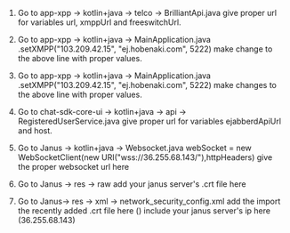 1. Go to app-xpp -> kotlin+java -> telco -> BrilliantApi.java 
give proper url for variables url, xmppUrl and freeswitchUrl.

2. Go to app-xpp -> kotlin+java -> MainApplication.java
.setXMPP("103.209.42.15", "ej.hobenaki.com", 5222)
make change to the above line with proper values.

3. Go to app-xpp -> kotlin+java -> MainApplication.java
.setXMPP("103.209.42.15", "ej.hobenaki.com", 5222)
make changes to the above line with proper values.

4. Go to chat-sdk-core-ui -> kotlin+java -> api -> RegisteredUserService.java 
give proper url for variables ejabberdApiUrl and host.

5. Go to Janus -> kotlin+java -> Websocket.java
webSocket = new WebSocketClient(new URI("wss://36.255.68.143/"),httpHeaders)
give the proper websocket url here

6. Go to Janus -> res -> raw
add your janus server's .crt file here

7. Go to Janus-> res -> xml -> network_security_config.xml
add the import the recently added .crt file here (<certificates src="@raw/janus1"/>)
include your janus server's ip here (<domain includeSubdomains="true">36.255.68.143</domain>)

